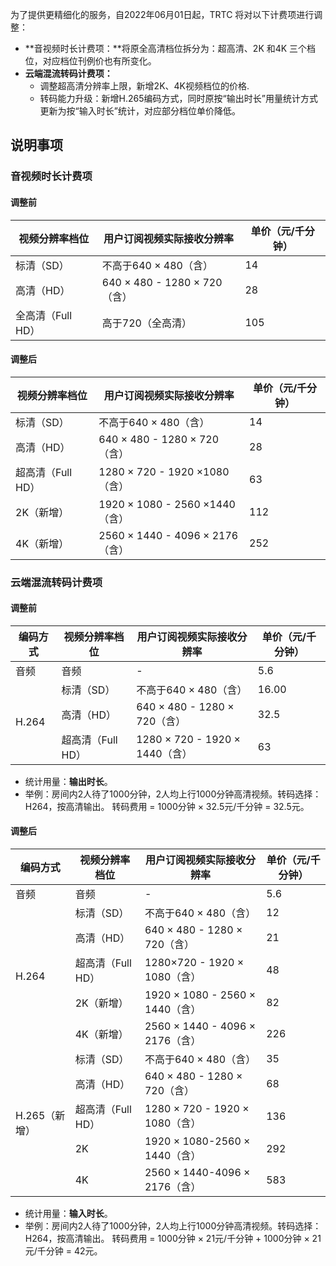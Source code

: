 为了提供更精细化的服务，自2022年06月01日起，TRTC 将对以下计费项进行调整：
- **音视频时长计费项：**将原全高清档位拆分为：超高清、2K 和4K 三个档位，对应档位刊例价也有所变化。
- **云端混流转码计费项：**
    - 调整超高清分辨率上限，新增2K、4K视频档位的价格.
    - 转码能力升级：新增H.265编码方式，同时原按“输出时长”用量统计方式更新为按“输入时长”统计，对应部分档位单价降低。

## 说明事项
### 音视频时长计费项

#### 调整前
<table>
<thead>
<tr>
<th>视频分辨率档位</th>
<th>用户订阅视频实际接收分辨率</th>
<th>单价（元/千分钟）</th>
</tr>
</thead>
<tbody><tr>
<td>标清（SD）</td>
<td>不高于640 × 480（含）</td>
<td>14</td>
</tr>
<tr>
<td>高清（HD）</td>
<td>640 × 480 - 1280 × 720（含）</td>
<td>28</td>
</tr>
<tr>
<td>全高清（Full HD）</td>
<td>高于720（全高清）</td>
<td>105</td>
</tr>
</tbody></table>

#### 调整后
<table>
<thead>
<tr>
<th>视频分辨率档位</th>
<th>用户订阅视频实际接收分辨率</th>
<th>单价（元/千分钟）</th>
</tr>
</thead>
<tbody><tr>
<td>标清（SD）</td>
<td>不高于640 × 480（含）</td>
<td>14</td>
</tr>
<tr>
<td>高清（HD）</td>
<td>640 × 480 - 1280 × 720（含）</td>
<td>28</td>
</tr>
<tr>
<td>超高清（Full HD）</td>
<td>1280 × 720 - 1920 ×1080（含）</td>
<td>63</td>
</tr>
<tr>
<td>2K（新增）</td>
<td>1920 × 1080 - 2560 ×1440（含）</td>
<td>112</td>
</tr>
<tr>
<td>4K（新增）</td>
<td>2560 × 1440 - 4096 × 2176（含）</td>
<td>252</td>
</tr>
</tbody></table>



### 云端混流转码计费项
#### 调整前
<table>
<thead>
<tr>
<th>编码方式</th>
<th>视频分辨率档位</th>
<th>用户订阅视频实际接收分辨率</th>
<th>单价（元/千分钟）</th>
</tr>
</thead>
<tbody><tr>
<td>音频</td>
<td>音频</td>
<td>-</td>
<td>5.6</td>
</tr>
<tr>
<td rowspan=3>H.264</td>
<td>标清（SD）</td>
<td>不高于640 × 480（含）</td>
<td>16.00</td>
</tr>
<tr>
<td>高清（HD）</td>
<td>640 × 480 - 1280 × 720（含）</td>
<td>32.5</td>
</tr>
<tr>
<td>超高清（Full HD）</td>
<td>1280 × 720 - 1920 × 1440（含）</td>
<td>63</td>
</tr>
</tbody></table>

- 统计用量：**输出时长**。
- 举例：房间内2人待了1000分钟，2人均上行1000分钟高清视频。转码选择：H264，按高清输出。
转码费用 = 1000分钟 × 32.5元/千分钟 = 32.5元。

 
 #### 调整后
<table>
<thead>
<tr>
<th>编码方式</th>
<th>视频分辨率档位</th>
<th>用户订阅视频实际接收分辨率</th>
<th>单价（元/千分钟）</th>
</tr>
</thead>
<tbody><tr>
<td>音频</td>
<td>音频</td>
<td>-</td>
<td>5.6</td>
</tr>
<tr>
<td rowspan=5>H.264</td>
<td>标清（SD）</td>
<td>不高于640 × 480（含）</td>
<td>12</td>
</tr>
<tr>
<td>高清（HD）</td>
<td>640 × 480 - 1280 × 720（含）</td>
<td>21</td>
</tr>
<tr>
<td>超高清（Full HD）</td>
<td>1280×720 - 1920 × 1080（含）</td>
<td>48</td>
</tr>
<tr>
<td>2K（新增）</td>
<td>1920 × 1080 - 2560 × 1440（含）</td>
<td>82</td>
</tr>
<tr>
<td>4K（新增）</td>
<td>2560 × 1440 - 4096 × 2176（含）</td>
<td>226</td>
</tr>
<tr>
<td rowspan=5>H.265（新增）</td>
<td>标清（SD）</td>
<td>不高于640 × 480（含）</td>
<td>35</td>
</tr>
<tr>
<td>高清（HD）</td>
<td>640 × 480 - 1280 × 720（含）</td>
<td>68</td>
</tr>
<tr>
<td>超高清（Full HD）</td>
<td>1280 × 720 - 1920 × 1080（含）</td>
<td>136</td>
</tr>
<tr>
<td>2K</td>
<td>1920 × 1080-2560 × 1440（含）</td>
<td>292</td>
</tr>
<tr>
<td>4K</td>
<td>2560 × 1440-4096 × 2176（含）</td>
<td>583</td>
</tr>
</tbody></table>


- 统计用量：**输入时长**。
- 举例：房间内2人待了1000分钟，2人均上行1000分钟高清视频。转码选择：H264，按高清输出。
	转码费用 = 1000分钟 × 21元/千分钟 + 1000分钟 × 21元/千分钟 = 42元。

